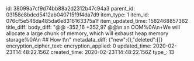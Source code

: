 id: 38099a7cf9d74bb88a2d2312b47c94a3
parent_id: 03158e8bdcd5412ab040715f9f4da7d9
item_type: 1
item_id: 076cf5e546da485da6e8316163375a1f
item_updated_time: 1582468857362
title_diff: 
body_diff: "@@ -352,16 +352,97 @@\n  an OOM%0A\n+We will allocate a large chunk of memory, which will exhaust heap memory storage%0A\n ## How t\n"
metadata_diff: {"new":{},"deleted":[]}
encryption_cipher_text: 
encryption_applied: 0
updated_time: 2020-02-23T14:48:22.156Z
created_time: 2020-02-23T14:48:22.156Z
type_: 13